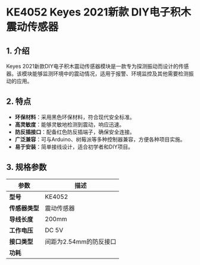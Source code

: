 
# KE4052 Keyes 2021新款 DIY电子积木 震动传感器

## 1. 介绍

Keyes 2021新款DIY电子积木震动传感器模块是一款专为探测振动而设计的传感器。该模块能够监测环境中的震动情况，适用于报警、环境监控及其他需要检测振动的应用。

## 2. 特点

- **环保材料**：采用黑色环保材料，符合现代安全标准。
- **高灵敏度**：能够灵敏地检测到震动，响应迅速。
- **防反插接口**：配备红色防反插端子，确保安全连接。
- **广泛兼容**：可与Arduino、树莓派等多种控制器兼容，方便各种项目实施。
- **易于安装**：简单接线设计，适合初学者和DIY项目。

## 3. 规格参数

| 参数          | 描述                     |
|---------------|-------------------------|
| **型号**      | KE4052                  |
| **传感器类型**| 震动传感器              |
| **导线长度**  | 200mm                   |
| **工作电压**  | DC 5V                   |
| **接口类型**  | 间距为2.54mm的防反接口   |
| **功耗**     